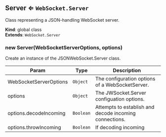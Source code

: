 <a name="Server"></a>

## Server ⇐ <code>WebSocket.Server</code>
Class representing a JSON-handling WebSocket server.

**Kind**: global class  
**Extends**: <code>WebSocket.Server</code>  
<a name="new_Server_new"></a>

### new Server(WebSocketServerOptions, options)
Create an instance of the JSONWebSocket.Server class.


| Param | Type | Description |
| --- | --- | --- |
| WebSocketServerOptions | <code>Object</code> | The configuration options of a WebSocketServer. |
| options | <code>Object</code> | The JWSocket.Server configuation options. |
| options.decodeIncoming | <code>Boolean</code> | Attempts to establish and decode incoming connections. |
| options.throwIncoming | <code>Boolean</code> | If decoding incoming |

